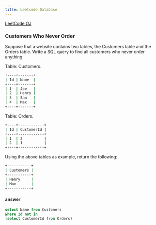 ```yaml
---
title: Leetcode Database
---
```


[LeetCode OJ](https://leetcode.com/problemset/database/)

### Customers Who Never Order
<!--more-->
Suppose that a website contains two tables, the Customers table and the Orders table. Write a SQL query to find all customers who never order anything.

Table: Customers.

``` bash
+----+-------+
| Id | Name  |
+----+-------+
| 1  | Joe   |
| 2  | Henry |
| 3  | Sam   |
| 4  | Max   |
+----+-------+
```

Table: Orders.

``` bash
+----+------------+
| Id | CustomerId |
+----+------------+
| 1  | 3          |
| 2  | 1          |
+----+------------+
```

Using the above tables as example, return the following:

``` bash
+-----------+
| Customers |
+-----------+
| Henry     |
| Max       |
+-----------+
```

#### answer

``` sql
select Name from Customers
where Id not in
(select CustomerId from Orders)
```
